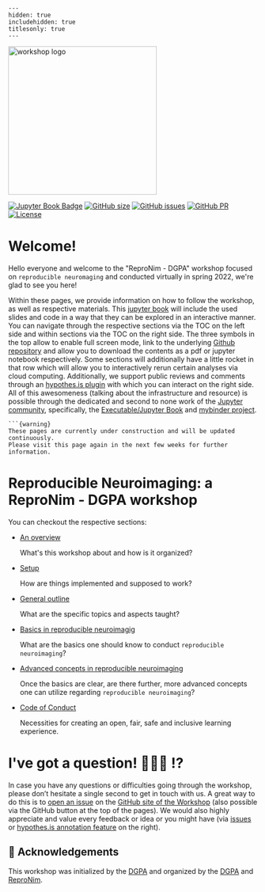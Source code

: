 
```{toctree}
---
hidden: true
includehidden: true
titlesonly: true
---
```
<img src="https://avatars.githubusercontent.com/u/18501735?s=200&v=4" alt="workshop logo" width="300" style="margin:0 0 0 0"/>

[![Jupyter Book Badge](https://jupyterbook.org/badge.svg)](http://www.repronim.org/DGPA_workshop_2022/)
[![GitHub size](https://img.shields.io/github/repo-size/ReproNim/DGPA_workshop_2022)](https://github.com/repronim/DGPA_workshop_2022/archive/master.zip)
[![GitHub issues](https://img.shields.io/github/issues/ReproNim/DGPA_workshop_2022?style=plastic)](https://github.com/repronim/DGPA_workshop_2022/issues)
[![GitHub PR](https://img.shields.io/github/issues-pr/ReproNim/DGPA_workshop_2022)](https://github.com/repronim/DGPA_workshop_2022/pulls)
[![License](https://img.shields.io/github/license/repronim/DGPA_workshop_2022)](https://github.com/repronim/DGPA_workshop_2022)

# Welcome!

Hello everyone and welcome to the "ReproNim - DGPA" workshop focused on `reproducible neuromaging` and conducted virtually in spring 2022, we're glad to see you here!

Within these pages, we provide information on how to follow the workshop, as well as respective materials. This [jupyter book](https://jupyterbook.org/intro.html) will include the used slides and code in a way that they can be explored in an interactive manner. You can navigate through the respective sections via the TOC on the left side and within sections via the TOC on the right side. The three symbols in the top allow to enable full screen mode, link to the underlying [Github repository](https://github.com/repronim/dgpa_workshop) and allow you to download the contents as a pdf or jupyter notebook respectively. Some sections will additionally have a little rocket in that row which will allow you to interactively rerun certain analyses via cloud computing. Additionally, we support public reviews and comments through an [hypothes.is plugin](https://web.hypothes.is/) with which you can interact on the right side. All of this awesomeness (talking about the infrastructure and resource) is possible through the dedicated and second to none work of the [Jupyter community](https://jupyter.org/community), specifically, the [Executable/Jupyter Book](https://executablebooks.org/en/latest/) and [mybinder project](https://mybinder.org/).

````{margin}
```{warning}
These pages are currently under construction and will be updated continuously.
Please visit this page again in the next few weeks for further information.
````

# Reproducible Neuroimaging: a ReproNim - DGPA workshop
  

You can checkout the respective sections:

* [An overview](http://www.repronim.org/DGPA_workshop_2022/overview.html)

   What's this workshop about and how is it organized?

* [Setup](http://www.repronim.org/DGPA_workshop_2022/setup.html)

   How are things implemented and supposed to work?

* [General outline](http://www.repronim.org/DGPA_workshop_2022/outline.html)

   What are the specific topics and aspects taught?

* [Basics in reproducible neuroimagig ](http://www.repronim.org/DGPA_workshop_2022/basics.html)

   What are the basics one should know to conduct `reproducible neuroimaging`?

* [Advanced concepts in reproducible neuroimaging](http://www.repronim.org/DGPA_workshop_2022/advanced.html)

   Once the basics are clear, are there further, more advanced concepts one can utilize regarding `reproducible neuroimaging`?

* [Code of Conduct](http://www.repronim.org/DGPA_workshop_2022/CoC.html)

   Necessities for creating an open, fair, safe and inclusive learning
   experience.

# I've got a question! 🙋🏼‍♀️ ⁉️

In case you have any questions or difficulties going through the workshop, please don’t hesitate a single second to get in touch with us. A great way to do this is to [open an issue](https://github.com/repronim/dgpa_workshop/issues) on the
[GitHub site of the Workshop](https://github.com/repronim/dgpa_workshop) (also possible via the GitHub button at the top of the pages). We would also highly appreciate and value every feedback or idea or you might have (via [issues](https://github.com/repronim/dgpa_workshop) or [hypothes.is annotation feature](https://web.hypothes.is/) on the right).

## 🙏  Acknowledgements

This workshop was initialized by the [DGPA](https://dgpa.de/) and organized by the [DGPA](https://dgpa.de/) and [ReproNim](https://www.repronim.org/).
